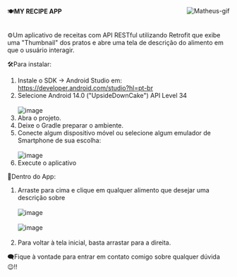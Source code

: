 <p align="left">
  <img align="right" alt="Matheus-gif" src="https://media.discordapp.net/attachments/782794257085366274/1342573771533586433/ezgif-3dee9b77489324.gif?ex=67ba20c2&is=67b8cf42&hm=55e7c9c3440ead62178ace8b0d0ba31262c6f45d80fb5e68ace37b6761bd84b8&=&width=180&height=180">
</p>

🍽️**MY RECIPE APP** <br><br>

⚙️Um aplicativo de receitas com API RESTful utilizando Retrofit que exibe uma "Thumbnail" dos pratos e abre uma tela de descrição do alimento em que o usuário interagir.

🛠️Para instalar:

  1. Instale o SDK -> Android Studio em: https://developer.android.com/studio?hl=pt-br
  2. Selecione Android 14.0 ("UpsideDownCake") API Level 34 <br><br>
  ![image](https://github.com/user-attachments/assets/f3f5f065-4e7b-4146-beaf-85e8c631adcb)
  3. Abra o projeto.
  4. Deixe o Gradle preparar o ambiente.
  5. Conecte algum dispositivo móvel ou selecione algum emulador de Smartphone de sua escolha: <br><br>
  ![image](https://github.com/user-attachments/assets/82632e4d-2d22-44bb-8633-a035275e3d72)
  6. Execute o aplicativo

📲Dentro do App:

  1. Arraste para cima e clique em qualquer alimento que desejar uma descrição sobre <br><br>
     ![image](https://github.com/user-attachments/assets/bfd19179-55b4-44a8-a184-ddd5daa6323d) <br><br>
     ![image](https://github.com/user-attachments/assets/9442925d-f320-4f13-97b7-62585f3c51d9) <br><br>
  2. Para voltar à tela inicial, basta arrastar para a direita.

🗨️Fique à vontade para entrar em contato comigo sobre qualquer dúvida😉!!


